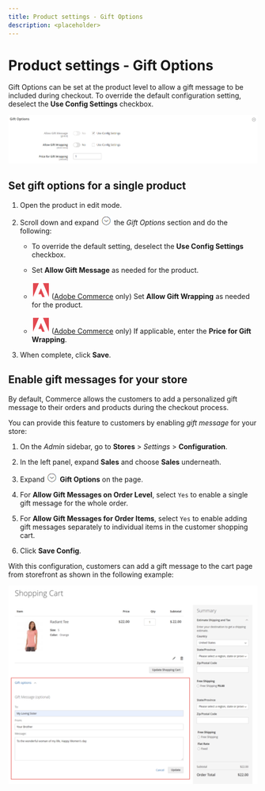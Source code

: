 ```yaml
---
title: Product settings - Gift Options
description: <placeholder>
---
```

# Product settings - Gift Options

Gift Options can be set at the product level to allow a gift message to be included during checkout. To override the default configuration setting, deselect the **Use Config Settings** checkbox.

![Gift Options](./assets/product-gift-options-ee.png)<!-- zoom -->

## Set gift options for a single product

1. Open the product in edit mode.

1. Scroll down and expand ![Expansion selector](../assets/icon-display-expand.png) the _Gift Options_ section and do the following:

   - To override the default setting, deselect the **Use Config Settings** checkbox.

   - Set **Allow Gift Message** as needed for the product.

   - ![Adobe Commerce](../assets/adobe-logo.svg) ([Adobe Commerce](../landing/home.md#product-editions) only) Set **Allow Gift Wrapping** as needed for the product.

   - ![Adobe Commerce](../assets/adobe-logo.svg) ([Adobe Commerce](../landing/home.md#product-editions) only) If applicable, enter the **Price for Gift Wrapping**.

1. When complete, click **Save**.

## Enable gift messages for your store

By default, Commerce allows the customers to add a personalized gift message to their orders and products during the checkout process.

You can provide this feature to customers by enabling _gift message_ for your store:

1. On the _Admin_ sidebar, go to **Stores** > _Settings_ > **Configuration**.

1. In the left panel, expand **Sales** and choose **Sales** underneath.

1. Expand ![Expansion selector](../assets/icon-display-expand.png) **Gift Options** on the page.

1. For **Allow Gift Messages on Order Level**, select `Yes` to enable a single gift message for the whole order.

1. For **Allow Gift Messages for Order Items**, select `Yes` to enable adding gift messages separately to individual items in the customer shopping cart.

1. Click **Save Config**.

With this configuration, customers can add a gift message to the cart page from storefront as shown in the following example:

![Gift Message](./assets/gift-message.png)<!-- zoom -->
